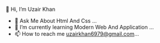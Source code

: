 👋 Hi, I’m Uzair Khan
- 👀 Ask Me About Html And Css ...
- 🌱 I’m currently learning Modern Web And Application ...
- 📫 How to reach me uzairkhan6979@gmail.com...


<!---
uzairkhan6979/uzairkhan6979 is a ✨ special ✨ repository because its `README.md` (this file) appears on your GitHub profile.
You can click the Preview link to take a look at your changes.
--->
